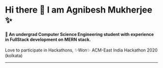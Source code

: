 # Hi there 👋 I am Agnibesh Mukherjee ✨
#### 💬 An undergrad Computer Science Engineering student with experience in FullStack development on MERN stack.
Love to participate in Hackathons, ✨Won✨ ACM-East India Hackathon 2020 (kolkata)

---
<!--### 🌱 Github Stats
![github stats](https://github-readme-stats.vercel.app/api?username=MightyPhoenix&count_private=true&show_icons=true&bg_color=315,48c6ef,6f86d6&title_color=ffffff&text_color=ffffff&icon_color=ee609c)-->
<!-- ### ⚡ My most used Languages  -->
<!--![github stats](https://github-readme-stats.vercel.app/api?username=MightyPhoenix&show_icons=true&theme=radical)-->
<!-- [![Top Langs](https://github-readme-stats.vercel.app/api/top-langs/?username=MightyPhoenix&layout=compact)](https://github.com/MightyPhoenix)
<br/>
![](https://komarev.com/ghpvc/?username=MightyPhoenix) -->
